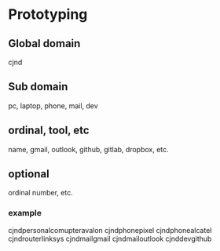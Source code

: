 # Prototyping

## Global domain
cjnd

## Sub domain
pc, laptop, phone, mail, dev

## ordinal, tool, etc
name, gmail, outlook, github, gitlab, dropbox, etc.

## optional
ordinal number, etc.

### example
cjndpersonalcomupteravalon
cjndphonepixel
cjndphonealcatel
cjndrouterlinksys
cjndmailgmail
cjndmailoutlook
cjnddevgithub

